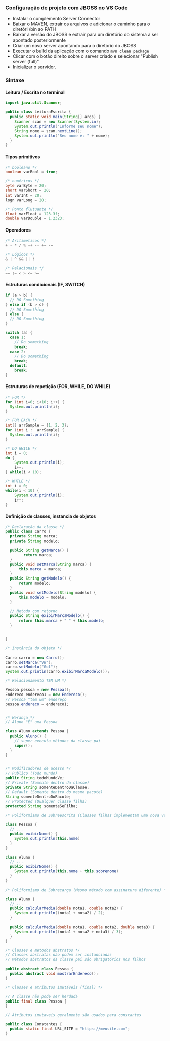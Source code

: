 ### Configuração de projeto com JBOSS no VS Code

- Instalar o complemento Server Connector
- Baixar o MAVEN, extrair os arquivos e adicionar o caminho para o diretóri /bin ao PATH
- Baixar a versão do JBOSS e extrair para um diretório do sistema a ser apontado posteriormente
- Criar um novo server apontando para o diretório do JBOSS
- Executar o build da aplicação com o comando `mvn clean package`
- Clicar com o botão direito sobre o server criado e selecionar "Publish server (full)"
- Inicializar o servidor.

### Sintaxe

#### Leitura / Escrita no terminal
```java
import java.util.Scanner;

public class LeituraEscrita {
  public static void main(String[] args) {
    Scanner scan = new Scanner(System.in);
    System.out.println("Informe seu nome");
    String nome = scan.nextLine();
    System.out.println("Seu nome é: " + nome);
  }
}
```

#### Tipos primitivos
```java
/* booleano */
boolean varBool = true;

/* numéricos */
byte varByte = 20;
short varShort = 20;
int varInt = 20;
logn varLong = 20;

/* Ponto flutuante */
float varFloat = 123.3f;
double varDouble = 1.2323;
```
#### Operadores 

```java
/* Aritiméticos */
+ - * / % ++ -- += -=

/* Lógicos */
& | ^ && || !

/* Relacionais */
== != < > <= >= 
```

#### Estruturas condicionais (IF, SWITCH)

```java
if (a > b) {
  // DO Something
} else if (b > c) {
  // DO Something
} else {
  // DO Something
}

switch (a) {
  case 1:
    // Do something
    break;
  case 2:
    // Do something
    break;
  default:
    break;
}
```

#### Estruturas de repetição (FOR, WHILE, DO WHILE)

```java
/* FOR */
for (int i=0; i<10; i++) {
  System.out.println(i);
}

/* FOR EACH */
int[] arrSample = {1, 2, 3};
for (int i :  arrSample) {
  System.out.println(i);
}

/* DO WHILE */
int i = 0;
do {
    System.out.println(i);
    i++;
} while(i < 10);

/* WHILE */
int i = 0;
while(i < 10) {
    System.out.println(i);
    i++;
} 
```

#### Definição de classes, instancia de objetos

```java
/* Declaração da classe */
public class Carro {
  private String marca;
  private String modelo;

  public String getMarca() {
        return marca;
  }
  public void setMarca(String marca) {
      this.marca = marca;
  }
  public String getModelo() {
      return modelo;
  }
  public void setModelo(String modelo) {
      this.modelo = modelo;
  }

  // Metodo com retorno
  public String exibirMarcaModelo() {
      return this.marca + " " + this.modelo;
  }

  
}

/* Instância do objeto */

Carro carro = new Carro();
carro.setMarca("VW");
carro.setModelo("Gol");
System.out.println(carro.exibirMarcaModelo());

/* Relacionamento TEM UM */

Pessoa pessoa = new Pessoa();
Endereco endereco1 = new Endereco();
// Pessoa "tem um" endereço
pessoa.endereco = endereco1;


/* Herança */
// Aluno "É" uma Pessoa

class Aluno extends Pessoa {
  public Aluno() {
    // super executa métodos da classe pai
    super();
  }
}


/* Modificadores de acesso */
// Publico (Todo mundo)
public String todoMundoVe;
// Private (Somente dentro da classe)
private String somenteDentroDaClasse;
// Default (Somente dentro do mesmo pacote)
String somenteDentroDoPacote;
// Protected (Qualquer classe filha)
protected String somenteSeFilha;

/* Poliformismo de Sobreescrita (Classes filhas implementam uma nova versão do método) - Em tempo de execução */

class Pessoa {
  // ...
  public exibirNome() {
    System.out.println(this.nome)
  }
}

class Aluno {
  // ...
  public exibirNome() {
    System.out.println(this.nome + this.sobrenome)
  }
}

/* Poliformismo de Sobrecarga (Mesmo método com assinatura diferente) */

class Aluno {
  // ...
  public calcularMedia(double nota1, double nota2) {
    System.out.println((nota1 + nota2) / 2);
  }

  public calcularMedia(double nota1, double nota2, double nota3) {
    System.out.println((nota1 + nota2 + nota3) / 3);
  }
}

/* Classes e metodos abstratos */
// Classes abstratas não podem ser instanciadas
// Métodos abstratos da classe pai são obrigatórios nos filhos

public abstract class Pessoa {
  public abstract void mostrarEndereco();
}

/* Classes e atributos imutáveis (final) */

// A classe não pode ser herdada
public final class Pessoa {
}

// Atributos imutaveis geralmente são usados para constantes

public class Constantes {
  public static final URL_SITE = "https://meusite.com";
}
```




